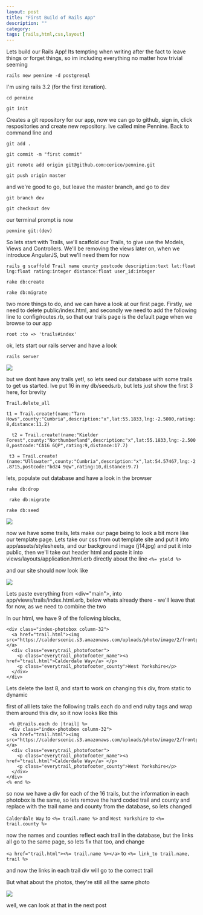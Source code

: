 ```yaml
---
layout: post
title: "First Build of Rails App"
description: ""
category: 
tags: [rails,html,css,layout]
---
```

Lets build our Rails App! Its tempting when writing after the fact to leave things or forget things, so im including everything no matter how trivial seeming

`rails new pennine -d postgresql`

I'm using rails 3.2 (for the first iteration).

`cd pennine`

`git init`

Creates a git repository for our app, now we can go to github, sign in, click respositories and create new repository. Ive called mine Pennine. Back to command line and

`git add .`

`git commit -m "first commit"`

`git remote add origin git@github.com:cerico/pennine.git`

`git push origin master`

and we're good to go, but leave the master branch, and go to dev

`git branch dev`

`git checkout dev`

our terminal prompt is now 

 `pennine git:(dev)`
 
So lets start with Trails, we'll scaffold our Trails, to give use the Models, Views and Controllers. We'll be removing the views later on, when we introduce AngularJS, but we'll need them for now

`rails g scaffold Trail name county postcode description:text lat:float lng:float rating:integer distance:float user_id:integer`

`rake db:create`

`rake db:migrate`

two more things to do, and we can have a look at our first page. Firstly, we need to delete public/index.html, and secondly we need to add the following line to config/routes.rb, so that our trails page is the default page when we browse to our app

`root :to => 'trails#index'`

ok, lets start our rails server and have a look

`rails server`

<img src="http://salterhebble.com/blogpics/newapp1.jpg">

but we dont have any trails yet!, so lets seed our database with some trails to get us started. Ive put 16 in my db/seeds.rb, but lets just show the first 3 here, for brevity

`Trail.delete_all`

`t1 = Trail.create!(name:"Tarn Hows",county:"Cumbria",description:"x",lat:55.1833,lng:-2.5000,rating:8,distance:11.2)`

`  t2 = Trail.create!(name:"Kielder Forest",county:"Northumberland",description:"x",lat:55.1833,lng:-2.5000,postcode:"CA16 6QP",rating:9,distance:17.7)`

` t3 = Trail.create!(name:"Ullswater",county:"Cumbria",description:"x",lat:54.57467,lng:-2.8715,postcode:"bd24 9qw",rating:10,distance:9.7)`

lets, populate out database and have a look in the browser

`rake db:drop`

` rake db:migrate`

 `rake db:seed`
 
 <img src="http://salterhebble.com/blogpics/newapp2.jpg">
 
 now we have some trails, lets make our page being to look a bit more like our template page. Lets take our css from out template site and put it into app/assets/stylesheets, and our background image (j14.jpg) and put it into public, then we'll take out header html and paste it into views/layouts/application.html.erb directly about the line `<%= yield %>`
 
 and our site should now look like 
 
 <img src="http://salterhebble.com/blogpics/newapp3.jpg">
 
 Lets paste everything from <div="main">, into app/views/trails/index.html.erb, below whats already there - we'll leave that for now, as we need to combine the two
 
 In our html, we have 9 of the following blocks,
 
    <div class="index-photobox column-32">
      <a href="trail.html"><img src="https://calderscenic.s3.amazonaws.com/uploads/photo/image/2/frontpage_tod1.jpg"></a>
      <div class="everytrail_photofooter">
        <p class="everytrail_photofooter_name"><a href="trail.html">Calderdale Way</a> </p>
        <p class="everytrail_photofooter_county">West Yorkshire</p>
      </div>
    </div>
    
 Lets delete the last 8, and start to work on changing this div, from static to dynamic
 
 first of all lets take the following trails.each do and end ruby tags and wrap them around this div, so it now looks like this 
 
     <% @trails.each do |trail| %>
     <div class="index-photobox column-32">
      <a href="trail.html"><img src="https://calderscenic.s3.amazonaws.com/uploads/photo/image/2/frontpage_tod1.jpg"></a>
      <div class="everytrail_photofooter">
        <p class="everytrail_photofooter_name"><a href="trail.html">Calderdale Way</a> </p>
        <p class="everytrail_photofooter_county">West Yorkshire</p>
      </div>
    </div>
    <% end %>
    
so now we have a div for each of the 16 trails, but the information in each photobox is the same, so lets remove the hard coded trail and county and replace with the trail name and county from the database, so lets changed

`Calderdale Way` to `<%= trail.name %>` and `West Yorkshire` to `<%= trail.county %>`
 
now the names and counties reflect each trail in the database, but the links all go to the same page, so lets fix that too, and change

`<a href="trail.html"><%= trail.name %></a>` to `<%= link_to trail.name, trail %>`

and now the links in each trail div will go to the correct trail

But what about the photos, they're still all the same photo

 <img src="http://salterhebble.com/blogpics/newapp4.jpg">
 
 well, we can look at that in the next post
 

  



